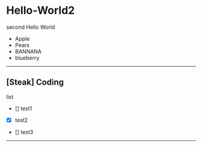 # Hello-World2
second Hello World


- Apple
- Pears
- BANNANA
- blueberry

---
[Steak]
Coding
---
list
- [] test1
- [x] test2
- [] test3

---
